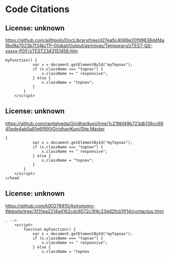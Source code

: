 # Code Citations

## License: unknown
https://github.com/ajithpolo/DocLibrary/tree/d27ea5c4089e20f99638d4f4a9bd9a7023b7f34b/TP-Global/Output/asrinivas/Temporary/zTEST-QS-xxxxx-PDF/zTEST2343151456.htm

```
myFunction() {
            var x = document.getElementById("myTopnav");
            if (x.className === "topnav") {
                x.className += " responsive";
            } else {
                x.className = "topnav";
            }
        }
    </script>
```


## License: unknown
https://github.com/ravitalveda/Giridharikunj/tree/1c219bf49b723db136cc6845ede4ab5a81e6f991/GiridhariKunj/Site.Master

```
{
            var x = document.getElementById("myTopnav");
            if (x.className === "topnav") {
                x.className += " responsive";
            } else {
                x.className = "topnav";
            }
        }
    </script>
</head
```


## License: unknown
https://github.com/k00278910/Astronomy-Website/tree/3f31ea2214a4162cdc8572c3f4c23dd2fcb11f14/contactus.html

```
. -->
    <script>
        function myFunction() {
            var x = document.getElementById("myTopnav");
            if (x.className === "topnav") {
                x.className += " responsive";
            } else {
                x.className = "topnav
```

